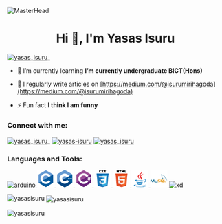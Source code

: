 ![MasterHead]( https://cdna.artstation.com/p/assets/images/images/021/720/920/original/pixel-jeff-mario.gif?1572709433)

<h1 align="center">Hi 👋, I'm Yasas Isuru</h1>


<p align="left"> <a href="https://twitter.com/yasas_isuru_" target="blank"><img src="https://img.shields.io/twitter/follow/yasas_isuru_?logo=twitter&style=for-the-badge" alt="yasas_isuru_" /></a> </p>

- 🌱 I’m currently learning **I’m currently undergraduate BICT(Hons)**

- 📝 I regularly write articles on [https://medium.com/@isurumirihagoda](https://medium.com/@isurumirihagoda)

- ⚡ Fun fact **I think I am funny**

<h3 align="left">Connect with me:</h3>
<p align="left">
<a href="https://twitter.com/yasas_isuru_" target="blank"><img align="center" src="https://raw.githubusercontent.com/rahuldkjain/github-profile-readme-generator/master/src/images/icons/Social/twitter.svg" alt="yasas_isuru_" height="30" width="40" /></a>
<a href="https://linkedin.com/in/yasas-isuru" target="blank"><img align="center" src="https://raw.githubusercontent.com/rahuldkjain/github-profile-readme-generator/master/src/images/icons/Social/linked-in-alt.svg" alt="yasas-isuru" height="30" width="40" /></a>
<a href="https://instagram.com/yasas_isuru" target="blank"><img align="center" src="https://raw.githubusercontent.com/rahuldkjain/github-profile-readme-generator/master/src/images/icons/Social/instagram.svg" alt="yasas_isuru" height="30" width="40" /></a>
</p>

<h3 align="left">Languages and Tools:</h3>
<p align="left"> <a href="https://www.arduino.cc/" target="_blank" rel="noreferrer"> <img src="https://cdn.worldvectorlogo.com/logos/arduino-1.svg" alt="arduino" width="40" height="40"/> </a> <a href="https://www.cprogramming.com/" target="_blank" rel="noreferrer"> <img src="https://raw.githubusercontent.com/devicons/devicon/master/icons/c/c-original.svg" alt="c" width="40" height="40"/> </a> <a href="https://www.w3schools.com/cpp/" target="_blank" rel="noreferrer"> <img src="https://raw.githubusercontent.com/devicons/devicon/master/icons/cplusplus/cplusplus-original.svg" alt="cplusplus" width="40" height="40"/> </a> <a href="https://www.w3schools.com/cs/" target="_blank" rel="noreferrer"> <img src="https://raw.githubusercontent.com/devicons/devicon/master/icons/csharp/csharp-original.svg" alt="csharp" width="40" height="40"/> </a> <a href="https://www.w3schools.com/css/" target="_blank" rel="noreferrer"> <img src="https://raw.githubusercontent.com/devicons/devicon/master/icons/css3/css3-original-wordmark.svg" alt="css3" width="40" height="40"/> </a> <a href="https://www.w3.org/html/" target="_blank" rel="noreferrer"> <img src="https://raw.githubusercontent.com/devicons/devicon/master/icons/html5/html5-original-wordmark.svg" alt="html5" width="40" height="40"/> </a> <a href="https://www.java.com" target="_blank" rel="noreferrer"> <img src="https://raw.githubusercontent.com/devicons/devicon/master/icons/java/java-original.svg" alt="java" width="40" height="40"/> </a> <a href="https://www.mysql.com/" target="_blank" rel="noreferrer"> <img src="https://raw.githubusercontent.com/devicons/devicon/master/icons/mysql/mysql-original-wordmark.svg" alt="mysql" width="40" height="40"/> </a> <a href="https://www.adobe.com/products/xd.html" target="_blank" rel="noreferrer"> <img src="https://cdn.worldvectorlogo.com/logos/adobe-xd.svg" alt="xd" width="40" height="40"/> </a> </p>

<p><img align="left" src="https://github-readme-stats.vercel.app/api/top-langs?username=yasasisuru&show_icons=true&locale=en&layout=compact" alt="yasasisuru" /></p>

<p>&nbsp;<img align="center" src="https://github-readme-stats.vercel.app/api?username=yasasisuru&show_icons=true&locale=en" alt="yasasisuru" /></p>

<p><img align="center" src="https://github-readme-streak-stats.herokuapp.com/?user=yasasisuru&" alt="yasasisuru" /></p>

